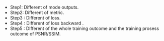 - Step1: Different of  mode outputs.
- Step2:  Different of metric.
- Step3 : Different of loss.
- Step4 : Different of loss backward .
- Step5 : DIfferent of the whole training outcome and the training prosess outcome of PSNR/SSIM.

